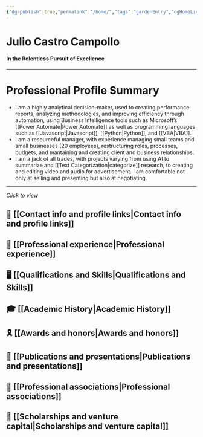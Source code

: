 ```yaml
---
{"dg-publish":true,"permalink":"/home/","tags":"gardenEntry","dgHomeLink":true,"dgPassFrontmatter":false}
---
```



# Julio Castro Campollo
#### **In the Relentless Pursuit of Excellence**

---
# Professional Profile Summary
- I am a highly analytical decision-maker, used to creating performance reports, analyzing methodologies, and improving efficiency through automation, using Business Intelligence tools such as Microsoft’s [[Power Automate|Power Automate]] as well as programming languages such as [[Javascript|Javascript]], [[Python|Python]], and [[VBA|VBA]].
- I am a resourceful manager, with experience managing small teams and small businesses (20 employees), restructuring roles, processes, budgets, and mantaining and creating client and business relationships.
- I am a jack of all trades, with projects varying from using AI to summarize and [[Text Categorization|categorize]] research, to creating and editing video and audio for advertisement. I am comfortable not only at selling and presenting but also at negotiating. 
---

*Click to view*
## 📖 [[Contact info and profile links|Contact info and profile links]]
## 💼 [[Professional experience|Professional experience]]
## 🖥️ [[Qualifications and Skills|Qualifications and Skills]]
## 🎓 [[Academic History|Academic History]]
## 🎗️ [[Awards and honors|Awards and honors]]
## 📑 [[Publications and presentations|Publications and presentations]]
## 🥂 [[Professional associations|Professional associations]]
## 🏦 [[Scholarships and venture capital|Scholarships and venture capital]]


